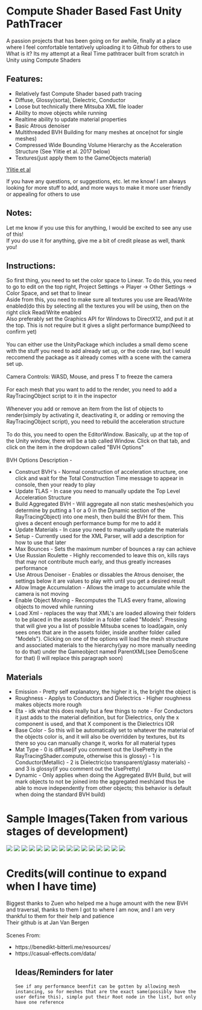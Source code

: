 # Compute Shader Based Fast Unity PathTracer
A passion projects that has been going on for awhile, finally at a place where I feel comfortable tentatively uploading it to Github for others to use
What is it?
Its my attempt at a Real Time pathtracer built from scratch in Unity using Compute Shaders
## Features: 
<ul>
  
<li>Relatively fast Compute Shader based path tracing</li>
<li>Diffuse, Glossy(sorta), Dielectric, Conductor</li>
<li>Loose but technically there Mitsuba XML file loader</li>
<li>Ability to move objects while running</li>
<li>Realtime ability to update material properties</li>
<li>Basic Atrous denoiser</li>
  <li>Multithreaded BVH Building for many meshes at once(not for single meshes)</li>
<li>Compressed Wide Bounding Volume Hierarchy as the Acceleration Structure (See Ylitie et al. 2017 below)</li>
  <li>Textures(just apply them to the GameObjects material)</li>
</ul>

[Ylitie et al](https://research.nvidia.com/sites/default/files/publications/ylitie2017hpg-paper.pdf)
</br>

If you have any questions, or suggestions, etc. let me know! I am always looking for more stuff to add, and more ways to make it more user friendly or appealing for others to use


## Notes:
Let me know if you use this for anything, I would be excited to see any use of this!
</br>
If you do use it for anything, give me a bit of credit please as well, thank you!

## Instructions:
So first thing, you need to set the color space to Linear.  To do this, you need to go to edit on the top right, Project Settings -> Player -> Other Settings -> Color Space, and set that to linear
</br>
Aside from this, you need to make sure all textures you use are Read/Write enabled(do this by selecting all the textures you will be using, then on the right click Read/Write enabled
</br>
Also preferably set the Graphics API for Windows to DirectX12, and put it at the top.  This is not require but it gives a slight performance bump(Need to confirm yet)
</br></br>
You can either use the UnityPackage which includes a small demo scene with the stuff you need to add already set up, or the code raw, but I would reccomend the package as it already comes with a scene with the camera set up.
</br></br>
Camera Controls: WASD, Mouse, and press T to freeze the camera
</br></br>
For each mesh that you want to add to the render, you need to add a RayTracingObject script to it in the inspector
</br></br>
Whenever you add or remove an item from the list of objects to render(simply by activating it, deactivating it, or adding or removing the RayTracingObject script), you need to rebuild the acceleration structure
</br></br>
To do this, you need to open the EditorWindow.  Basically, up at the top of the Unity window, there will be a tab called Window.  Click on that tab, and click on the item in the dropdown called "BVH Options"
</br></br>
BVH Options Description - 
<ul>
  <li>Construct BVH's - Normal construction of acceleration structure, one click and wait for the Total Construction Time message to appear in console, then your ready to play</li>
  <li>Update TLAS - In case you need to manually update the Top Level Acceleration Structure</li>
  <li>Build Aggregated BVH - Will aggregate all non static meshes(which you determine by putting a 1 or a 0 in the Dynamic section of the RayTracingObject) into one mesh, then build the BVH for them.  This gives a decent enough performance bump for me to add it</li>
  <li>Update Materials - In case you need to manually update the materials</li>
  <li>Setup - Currently used for the XML Parser, will add a description for how to use that later</li>
  <li>Max Bounces - Sets the maximum number of bounces a ray can achieve</li>
  <li>Use Russian Roulette - Highly reccomended to leave this on, kills rays that may not contribute much early, and thus greatly increases performance</li>
  <li>Use Atrous Denoiser - Enables or dissables the Atrous denoiser, the settings below it are values to play with until you get a desired result</li>
  <li>Allow Image Accumulation - Allows the image to accumulate while the camera is not moving</li>
  <li>Enable Object Moving - Recomputes the TLAS every frame, allowing objects to moved while running</li>
  <li>Load Xml - replaces the way that XML's are loaded allowing their folders to be placed in the assets folder in a folder called "Models".  Pressing that will give you a list of possible Mitsuba scenes to load(again, only sees ones that are in the assets folder, inside another folder called "Models").  Clicking on one of the options will load the mesh structure and associated materials to the hierarchy(yay no more manually needing to do that) under the Gameobject named ParentXML(see DemoScene for that) (I will replace this paragraph soon)</li>
  </ul>
  
 ## Materials
 <ul>
  <li>Emission - Pretty self explanatory, the higher it is, the bright the object is</li>
  <li>Roughness - Applys to Conductors and Dielectrics - Higher roughness makes objects more rough</li>
  <li>Eta - idk what this does really but a few things to note - For Conductors it just adds to the material definition, but for Dielectrics, only the x component is used, and that X component is the Dielectrics IOR</li>
  <li>Base Color - So this will be automatically set to whatever the material of the objects color is, and it will also be overridden by textures, but its there so you can manually change it, works for all material types</li>
  <li>Mat Type - 0 is diffuse(if you comment out the UsePretty in the RayTracingShader.compute, otherwise this is glossy) - 1 is Conductor(Metallic) - 2 is Dielectric(so transparent/glassy materials) - and 3 is glossy(if you comment out the UsePretty)</li>
  <li>Dynamic - Only applies when doing the Aggregated BVH Build, but will mark objects to not be joined into the aggregated mesh(and thus be able to move independently from other objects; this behavior is default when doing the standard BVH build)</li>
</ul>
  
# Sample Images(Taken from various stages of development)

![](/Images/Sponza-Diffuse.png)
![](/Images/Another-Sponza.png)
![](/Images/Bistro-Chair.png)
![](/Images/Bistro-Glasses.png)
![](/Images/Bistro-Inside.png)
![](/Images/Early-Atrous.png)
![](/Images/Early-Mitsuba-Parser.png)
![](/Images/Early-Tests.png)
![](/Images/Lensing-Example.png)
![](/Images/Car.png)
![](/Images/KitchenScene.png)
![](/Images/living-room.png)
![](/Images/PrettyScene.png)
![](/Images/Sponza.png)
![](/Images/SpaceShip.png)
![](/Images/Material-Testing.png)


# Credits(will continue to expand when I have time)
Biggest thanks to Zuen who helped me a huge amount with the new BVH and traversal, thanks to them I got to where I am now, and I am very thankful to them for their help and patience
</br>
Their github is at Jan Van Bergen
</br></br>
Scenes From:
<ul>
  <li>https://benedikt-bitterli.me/resources/</li>
  <li>https://casual-effects.com/data/</li
</ul>



## Ideas/Reminders for later
    See if any performance beenfit can be gotten by allowing mesh instancing, so for meshes that are the exact same(possibly have the user define this), simple put their Root node in the list, but only have one reference
